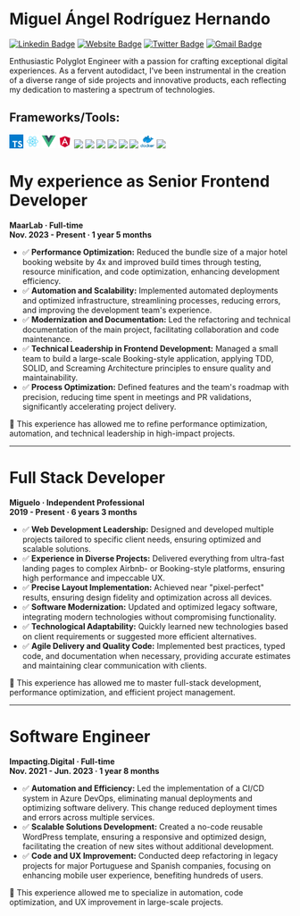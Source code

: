 # Miguel Ángel Rodríguez Hernando

[![Linkedin Badge](https://img.shields.io/badge/-Miguel_Angel-blue?style=flat&logo=Linkedin&logoColor=white&link=https://www.linkedin.com/in/miguel-%C3%A1ngel-rodr%C3%ADguez-hernando-a20b27196/)](https://www.linkedin.com/in/miguel-%C3%A1ngel-rodr%C3%ADguez-hernando-a20b27196/)
[![Website Badge](https://img.shields.io/badge/-portfolio.miguelo.dev-6366F1?style=flat&logo=Google-Chrome&logoColor=white&link=https://portfolio.miguelo.dev)](https://portfolio.miguelo.dev)
[![Twitter Badge](https://img.shields.io/badge/-@Miguelo981-1ca0f1?style=flat&labelColor=1ca0f1&logo=x&logoColor=white&link=https://twitter.com/@Miguelo981)](https://twitter.com/@Miguelo981)
[![Gmail Badge](https://img.shields.io/badge/-ma.rodriguez.dev-c14438?style=flat&logo=Gmail&logoColor=white&link=mailto:ma.rodriguez.dev@gmail.com)](mailto:ma.rodriguez.dev@gmail.com?subject=Hiring)

Enthusiastic Polyglot Engineer with a passion for crafting exceptional digital experiences. As a fervent autodidact, I've been instrumental in the creation of a diverse range of side projects and innovative products, each reflecting my dedication to mastering a spectrum of technologies.

## Frameworks/Tools:

<code><img height="25" src="https://raw.githubusercontent.com/github/explore/80688e429a7d4ef2fca1e82350fe8e3517d3494d/topics/typescript/typescript.png"></code>
<code><img height="25" src="https://raw.githubusercontent.com/github/explore/80688e429a7d4ef2fca1e82350fe8e3517d3494d/topics/react/react.png"></code>
<code><img height="25" src="https://raw.githubusercontent.com/github/explore/80688e429a7d4ef2fca1e82350fe8e3517d3494d/topics/vue/vue.png"></code>
<code><img height="25" src="https://raw.githubusercontent.com/github/explore/80688e429a7d4ef2fca1e82350fe8e3517d3494d/topics/angular/angular.png"></code>
<code><img height="25" src="https://astro.build/assets/press/astro-icon-light.svg"></code>
<code><img height="25" src="https://upload.wikimedia.org/wikipedia/commons/thumb/e/e8/Deno_2021.svg/1024px-Deno_2021.svg.png"></code>
<code><img height="25" src="https://vitest.dev/logo-shadow.svg"></code>
<code><img height="25" src="https://cdn.brandfetch.io/idpyc8TcWP/w/400/h/400/theme/dark/icon.png?c=1bxid64Mup7aczewSAYMX&t=1735292141958" /></code>
<code><img height="25" src="https://images-cdn.openxcell.com/wp-content/uploads/2024/07/24154156/dango-inner-2.webp"></code>
<code><img height="25" src="https://nuxt.com/assets/design-kit/icon-green.svg"></code>
<code><img height="25" src="https://raw.githubusercontent.com/github/explore/80688e429a7d4ef2fca1e82350fe8e3517d3494d/topics/docker/docker.png"></code>
<code><img height="25" src="https://upload.wikimedia.org/wikipedia/commons/thumb/1/17/GraphQL_Logo.svg/2048px-GraphQL_Logo.svg.png"></code>

# My experience as Senior Frontend Developer

**MaarLab · Full-time**  
**Nov. 2023 - Present · 1 year 5 months**  

- ✅ **Performance Optimization:** Reduced the bundle size of a major hotel booking website by 4x and improved build times through testing, resource minification, and code optimization, enhancing development efficiency.
- ✅ **Automation and Scalability:** Implemented automated deployments and optimized infrastructure, streamlining processes, reducing errors, and improving the development team's experience.
- ✅ **Modernization and Documentation:** Led the refactoring and technical documentation of the main project, facilitating collaboration and code maintenance.
- ✅ **Technical Leadership in Frontend Development:** Managed a small team to build a large-scale Booking-style application, applying TDD, SOLID, and Screaming Architecture principles to ensure quality and maintainability.
- ✅ **Process Optimization:** Defined features and the team's roadmap with precision, reducing time spent in meetings and PR validations, significantly accelerating project delivery.

🚀 This experience has allowed me to refine performance optimization, automation, and technical leadership in high-impact projects.

---

# Full Stack Developer

**Miguelo · Independent Professional**  
**2019 - Present · 6 years 3 months**  

- ✅ **Web Development Leadership:** Designed and developed multiple projects tailored to specific client needs, ensuring optimized and scalable solutions.
- ✅ **Experience in Diverse Projects:** Delivered everything from ultra-fast landing pages to complex Airbnb- or Booking-style platforms, ensuring high performance and impeccable UX.
- ✅ **Precise Layout Implementation:** Achieved near "pixel-perfect" results, ensuring design fidelity and optimization across all devices.
- ✅ **Software Modernization:** Updated and optimized legacy software, integrating modern technologies without compromising functionality.
- ✅ **Technological Adaptability:** Quickly learned new technologies based on client requirements or suggested more efficient alternatives.
- ✅ **Agile Delivery and Quality Code:** Implemented best practices, typed code, and documentation when necessary, providing accurate estimates and maintaining clear communication with clients.

🚀 This experience has allowed me to master full-stack development, performance optimization, and efficient project management.

---

# Software Engineer

**Impacting.Digital · Full-time**  
**Nov. 2021 - Jun. 2023 · 1 year 8 months**  

- ✅ **Automation and Efficiency:** Led the implementation of a CI/CD system in Azure DevOps, eliminating manual deployments and optimizing software delivery. This change reduced deployment times and errors across multiple services.
- ✅ **Scalable Solutions Development:** Created a no-code reusable WordPress template, ensuring a responsive and optimized design, facilitating the creation of new sites without additional development.
- ✅ **Code and UX Improvement:** Conducted deep refactoring in legacy projects for major Portuguese and Spanish companies, focusing on enhancing mobile user experience, benefiting hundreds of users.

🚀 This experience allowed me to specialize in automation, code optimization, and UX improvement in large-scale projects.

